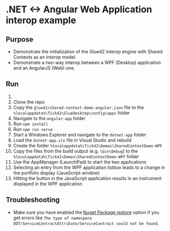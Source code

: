 .NET <-> Angular Web Application interop example
===

## Purpose
- Demonstrate the initialization of the Glue42 interop engine with
Shared Contexts as an interop model.
- Demonstrate a two-way interop between a WPF (Desktop) application and an
AngularJS (Web) one.

## Run
1. 
2. Clone the repo
3. Copy the `glue42/shared-context-demo-angular.json` file to the `%localappdata%\Tick42\GlueDesktop\config\apps` folder
4. Navigate to the `angular-app` folder
5. Run `npm install`
6. Run `npm run serve`
7. Start a Windows Explorer and navigate to the `dotnet-app` folder
8. Load the `dotnet-app.sln` file in Visual Studio and rebuild
9. Create the folder `%localappdata%\Tick42\Demos\SharedContextDemo-WPF`
10. Copy the files from the build output (e.g. `\bin\Debug`) to the `%localappdata%\Tick42\Demos\SharedContextDemo-WPF` folder
11. Use the AppManager (LaunchPad) to start the two applications
12. Selecting an entry from the WPF application listbox leads to a change in the portfolio display (JavaScript window)
13. Hitting the button in the JavaScript application results in an instrument displayed in the WPF application

## Troubleshooting
- Make sure you have enabled the [Nuget Package restore](https://docs.microsoft.com/en-us/nuget/consume-packages/package-restore-troubleshooting) option if you get errors like `The type of namespace DOT/ServiceContractAttribute/ServiceContract could not be found`.
